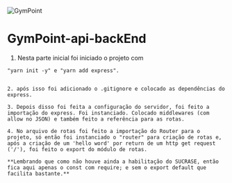 ![GymPoint](https://github.com/Rocketseat/bootcamp-gostack-desafio-02/raw/master/.github/logo.png)

# GymPoint-api-backEnd

1. Nesta parte inicial foi iniciado o projeto com 

```
"yarn init -y" e "yarn add express".


2. após isso foi adicionado o .gitignore e colocado as dependências do express.

3. Depois disso foi feita a configuração do servidor, foi feito a importação do express. Foi instanciado. Colocado middlewares (com allow no JSON) e também feito a referência para as rotas.

4. No arquivo de rotas foi feito a importação do Router para o projeto, só então foi instanciado o "router" para criação de rotas e, após a criação de um 'hello word' por return de um http get request ('/'), foi feito o export do módulo de rotas.

**Lembrando que como não houve ainda a habilitação do SUCRASE, então fica aqui apenas o const com require; e sem o export default que facilita bastante.**
